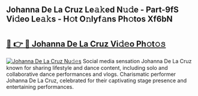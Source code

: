 ## Johanna De La Cruz Le𝚊𝚔ed N𝚞𝚍e - Part-9fS Vi𝚍eo Le𝚊𝚔s - H𝚘t O𝚗lyf𝚊ns Ph𝚘tos Xf6bN

# <h2><a href="http://hf15lf4.feru.top/?c=Johanna+De+La+Cruz">🔗 👉 🔴 Johanna De La Cruz Vi𝚍𝚎o Ph𝚘t𝚘𝚜</a></h2>

[![Johanna De La Cruz Nu𝚍𝚎s](https://i.imgur.com/0TWrTi3.gif)](http://hf15lf4.feru.top/?c=Johanna+De+La+Cruz)
Social media sensation Johanna De La Cruz known for sharing lifestyle and dance content, including solo and collaborative dance performances and vlogs. Charismatic performer Johanna De La Cruz, celebrated for their captivating stage presence and entertaining performances. 
